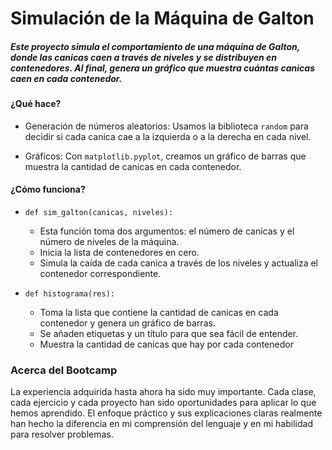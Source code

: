 # Simulación de la Máquina de Galton

 
##### Este proyecto simula el comportamiento de una máquina de Galton, donde las canicas caen a través de niveles y se distribuyen en contenedores. Al final, genera un gráfico que muestra cuántas canicas caen en cada contenedor. 

#### ¿Qué hace?
-   Generación de números aleatorios: Usamos la biblioteca `random` para decidir si cada canica cae a la izquierda o a la derecha en cada nivel. 
    
-   Gráficos: Con `matplotlib.pyplot`, creamos un gráfico de barras que muestra la cantidad de canicas en cada contenedor.

#### ¿Cómo funciona?

-   `def sim_galton(canicas, niveles):`
    
    -   Esta función toma dos argumentos: el número de canicas y el número de niveles de la máquina.
    -   Inicia la lista de contenedores en cero.
    -   Simula la caída de cada canica a través de los niveles y actualiza el contenedor correspondiente.

-   `def histograma(res):`
    
    -   Toma la lista que contiene la cantidad de canicas en cada contenedor y genera un gráfico de barras.
    -   Se añaden etiquetas y un título para que sea fácil de entender.
    -   Muestra la cantidad de canicas que hay por cada contenedor

### Acerca del Bootcamp
La experiencia adquirida hasta ahora ha sido muy importante. Cada clase, cada ejercicio y cada proyecto han sido oportunidades para aplicar lo que hemos aprendido. El enfoque práctico y sus explicaciones claras realmente han hecho la diferencia en mi comprensión del lenguaje y en mi habilidad para resolver problemas.
